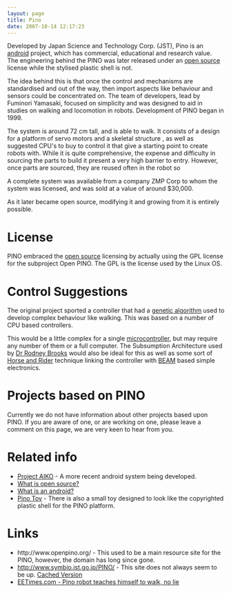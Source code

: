 ```yaml
---
layout: page
title: Pino
date: 2007-10-14 12:17:23
---
```

<p>Developed by Japan Science and Technology Corp. (JST), Pino is an <a class="wiki" href="/wiki/android.html" title="Android">android</a> project, which has commercial, educational and research value. The engineering behind the PINO was later released under an <a class="wiki" href="/wiki/open_source.html" title="Products and packages which are generally free.">open source</a> license while the stylised plastic shell is not.
</p>
<p>The idea behind this is that once the control and mechanisms are standardised and out of the way, then import aspects like behaviour and sensors could be concentrated on. The team of developers, lead by Fuminori Yamasaki, focused on simplicity and was designed to aid in studies on walking and locomotion in robots. Development of PINO began in 1999.
</p>
<p>The system is around 72 cm tall, and is able to walk. It consists of a design for a platform of servo motors and a skeletal structure , as well as suggested CPU's to buy to control it that give a starting point to create robots with. While it is quite comprehensive, the expense and difficulty in sourcing the parts to build it present a very high barrier to entry. However, once parts are sourced, they are reused often in the robot so
</p>
<p>A complete system was available from a company ZMP Corp to whom the system was licensed, and was sold at a value of around $30,000.
</p>
<p>As it later became open source, modifying it and growing from it is entirely possible.
</p>
<h1 id="License">License</h1>
<p>PINO embraced the <a class="wiki" href="/wiki/open_source.html" title="Products and packages which are generally free.">open source</a> licensing by actually using the GPL license for the subproject Open PINO. The GPL is the license used by the Linux OS.
</p>
<h1 id="Control_Suggestions">Control Suggestions</h1>
<p>The original project sported a controller that had a <a class="wiki" href="/wiki/genetic_algorithm.html" title="Genetic Algorithm">genetic algorithm</a> used to develop complex behaviour like walking. This was based on a number of CPU based controllers.
</p>
<p>This would be a little complex for a single <a a="" brain="" class="wiki" for="" href="/wiki/microcontroller.html" robot="" title="A programmable digital controller (or ">microcontroller</a>, but may require any number of them or a full computer. The Subsumption Architecture used by <a class="wiki" href="/wiki/rodney_brooks.html" title="Rodney Brooks">Dr Rodney Brooks</a> would also be ideal for this as well as some sort of <a class="wiki" href="/wiki/horse_and_rider.html" title="One system takes high-level control of a lower level system">Horse and Rider</a> technique linking the controller with <a class="wiki" href="/wiki/beam.html" title="Biology, Electronics, Aesthetics and Mechanics">BEAM</a> based simple electronics.
</p>
<h1 id="Projects_based_on_PINO">Projects based on PINO</h1>
<p>Currently we do not have information about other projects based upon PINO. If you are aware of one, or are working on one, please leave a comment on this page, we are very keen to hear from you.
</p>
<h1 id="Related_info">Related info</h1>
<ul><li> <a href="http://orionrobots.co.uk/tiki-view_forum.php?topics_offset=1&amp;forumId=5" rel="external" target="_blank">Project AIKO</a> - A more recent android system being developed.
</li><li> <a class="wiki" href="/wiki/open_source.html" title="Products and packages which are generally free.">What is open source?</a>
</li><li> <a class="wiki" href="/wiki/android.html" title="Android">What is an android?</a>
</li><li> <a class="wiki" href="/wiki/pino_toy.html" title="The Pino Toy robot is a fairly large toy">Pino Toy</a> - There is also a small toy designed to look like the copyrighted plastic shell for the PINO platform.
</li></ul><p>
</p>
<h1 id="Links">Links</h1>
<ul><li> http://www.openpino.org/ - This used to be a main resource site for the PINO, however, the domain has long since gone.
</li><li> <a class="wiki" href="http://www.symbio.jst.go.jp/PINO/" target="_blank">http://www.symbio.jst.go.jp/PINO/</a> - This site does not always seem to be up. <a href="http://www.google.com/search?q=cache:q3v8uLV5i0EJ:www.symbio.jst.go.jp/PINO/&amp;ct=clnk" rel="external" target="_blank">Cached Version</a>
</li><li> <a href="http://www.eetimes.com/story/OEG20020522S0051" rel="external" target="_blank">EETimes.com - Pino robot teaches himself to walk, no lie</a>
</li></ul>